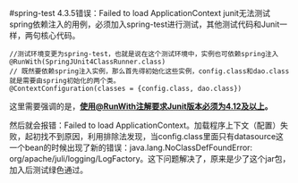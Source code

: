 #spring-test 4.3.5错误：Failed to load ApplicationContext
junit无法测试spring依赖注入的用例，必须加入spring-test进行测试，其他测试代码和Junit一样，两句核心代码。

    //测试环境变更为spring-test，也就是说在这个测试环境中，实例也可依赖spring注入
    @RunWith(SpringJUnit4ClassRunner.class)
    // 既然要依赖spring注入实例，那么首先得初始化这些实例，config.class和dao.class就是需要由spring初始化的两个类。
    @ContextConfiguration(classes = {config.class, dao.class}) 
    
这里需要强调的是，**使用@RunWith注解要求Junit版本必须为4.12及以上。**

然后就会报错：Failed to load ApplicationContext。加载程序上下文（配置）失败，起初找不到原因，利用排除法发现，当config.class里面只有datasource这一个bean的时候出现了新的错误：java.lang.NoClassDefFoundError: org/apache/juli/logging/LogFactory。这下问题解决了，原来是少了这个jar包，加入后测试绿色通过。
